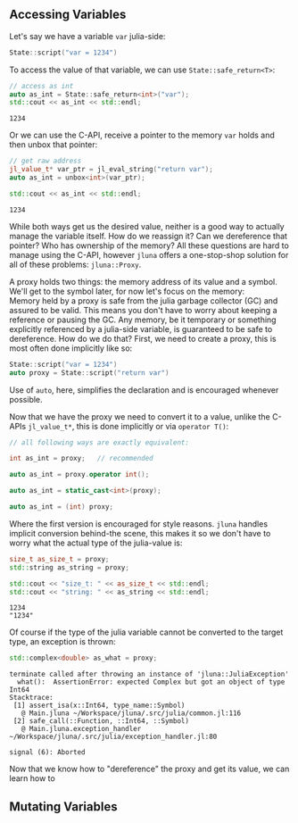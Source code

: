 ## Accessing Variables

Let's say we have a variable `var` julia-side:

```cpp
State::script("var = 1234")
```

To access the value of that variable, we can use `State::safe_return<T>`:
```cpp
// access as int
auto as_int = State::safe_return<int>("var");
std::cout << as_int << std::endl;
```
```
1234
```

Or we can use the C-API, receive a pointer to the memory `var` holds and then unbox that pointer:

```cpp
// get raw address
jl_value_t* var_ptr = jl_eval_string("return var");
auto as_int = unbox<int>(var_ptr);

std::cout << as_int << std::endl;
```
```
1234
```

While both ways get us the desired value, neither is a good way to actually manage the variable itself. How do we reassign it? Can we dereference that pointer? Who has ownership of the memory? All these questions are hard to manage using the C-API, however `jluna` offers a one-stop-shop solution for all of these problems: `jluna::Proxy`.

A proxy holds two things: the memory address of its value and a symbol. We'll get to the symbol later, for now let's focus on the memory:<br>
Memory held by a proxy is safe from the julia garbage collector (GC) and assured to be valid. This means you don't have to worry about keeping a reference or pausing the GC. Any memory, be it temporary or something explicitly referenced by a julia-side variable, is guaranteed to be safe to dereference. How do we do that? First, we need to create a proxy, this is most often done implicitly like so:

```cpp
State::script("var = 1234")
auto proxy = State::script("return var")
```
Use of `auto`, here, simplifies the declaration and is encouraged whenever possible.<br>

Now that we have the proxy we need to convert it to a value, unlike the C-APIs `jl_value_t*`, this is done implicitly or via `operator T()`:

```cpp
// all following ways are exactly equivalent:

int as_int = proxy;   // recommended

auto as_int = proxy.operator int();

auto as_int = static_cast<int>(proxy);

auto as_int = (int) proxy;
```

Where the first version is encouraged for style reasons. `jluna` handles implicit conversion behind-the scene, this makes it so we don't have to worry what the actual type of the julia-value is:

```cpp
size_t as_size_t = proxy;
std::string as_string = proxy;

std::cout << "size_t: " << as_size_t << std::endl;
std::cout << "string: " << as_string << std::endl;
```
```
1234
"1234"
```

Of course if the type of the julia variable cannot be converted to the target type, an exception is thrown:

```cpp
std::complex<double> as_what = proxy;
```
```
terminate called after throwing an instance of 'jluna::JuliaException'
  what():  AssertionError: expected Complex but got an object of type Int64
Stacktrace:
 [1] assert_isa(x::Int64, type_name::Symbol)
   @ Main.jluna ~/Workspace/jluna/.src/julia/common.jl:116
 [2] safe_call(::Function, ::Int64, ::Symbol)
   @ Main.jluna.exception_handler ~/Workspace/jluna/.src/julia/exception_handler.jl:80

signal (6): Aborted
```

Now that we know how to "dereference" the proxy and get its value, we can learn how to 

## Mutating Variables






